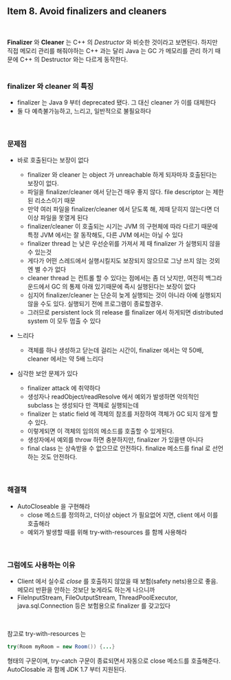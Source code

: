 ## Item 8. Avoid finalizers and cleaners
<br/>

**Finalizer** 와 **Cleaner** 는 C++ 의 *Destructor* 와 비슷한 것이라고 보면된다. 
하지만 직접 메모리 관리를 해줘야하는 C++ 과는 달리 Java 는 GC 가 메모리를 관리 하기 때문에 C++ 의 Destructor 와는 다르게 동작한다.
<br/><br/>

### finalizer 와 cleaner 의 특징
* finalizer 는 Java 9 부터 deprecated 됐다. 그 대신 cleaner 가 이를 대체한다
* 둘 다 예측불가능하고, 느리고, 일반적으로 불필요하다
<br/>

### 문제점

* 바로 호출된다는 보장이 없다
  - finalizer 와 cleaner 는 object 가 unreachable 하게 되자마자 호출된다는 보장이 없다.
  - 파일을 finalizer/cleaner 에서 닫는건 매우 좋지 않다. file descriptor 는 제한된 리소스이기 때문
  - 만약 여러 파일을 finalizer/cleaner 에서 닫도록 해, 제때 닫히지 않는다면 더이상 파일을 못열게 된다
  - finalizer/cleaner 이 호출되는 시기는 JVM 의 구현체에 따라 다르기 때문에 특정 JVM 에서는 잘 동작해도, 다른 JVM 에서는 아닐 수 있다
  - finalizer thread 는 낮은 우선순위를 가져서 제 때 finalizer 가 실행되지 않을 수 있는것
  - 게다가 어떤 스레드에서 실행시킬지도 보장되지 않으므로 그냥 쓰지 않는 것외엔 별 수가 없다
  - cleaner thread 는 컨트롤 할 수 있다는 점에서는 좀 더 낫지만, 여전히 백그라운드에서 GC 의 통제 아래 있기때문에 즉시 실행된다는 보장이 없다
  - 심지어 finalizer/cleaner 는 단순히 늦게 실행되는 것이 아니라 아예 실행되지 않을 수도 있다. 실행되기 전에 프로그램이 종료할경우.
  - 그러므로 persistent lock 의 release 를 finalizer 에서 하게되면 distributed system 이 모두 멈출 수 있다

* 느리다
  - 객체를 하나 생성하고 닫는데 걸리는 시간이, finalizer 에서는 약 50배, cleaner 에서는 약 5배 느리다

* 심각한 보안 문제가 있다
  - finalizer attack 에 취약하다
  - 생성자나 readObject/readResolve 에서 예외가 발생하면 악의적인 subclass 는 생성되다 만 객체로 실행되는데
  - finalizer 는 static field 에 객체의 참조를 저장하여 객체가 GC 되지 않게 할 수 있다.
  - 이렇게되면 이 객체의 임의의 메소드를 호출할 수 있게된다.
  - 생성자에서 예외를 throw 하면 충분하지만, finalizer 가 있을땐 아니다
  - final class 는 상속받을 수 없으므로 안전하다. finalize 메소드를 final 로 선언하는 것도 안전하다.
<br/>

### 해결책

* AutoCloseable 을 구현해라
  - close 메소드를 정의하고, 더이상 object 가 필요없어 지면, client 에서 이를 호출해라
  - 예외가 발생할 때를 위해 try-with-resources 를 함께 사용해라
<br/>

### 그럼에도 사용하는 이유

* Client 에서 실수로 *close* 를 호출하지 않았을 때 보험(safety nets)용으로 좋음. 메모리 반환을 안하는 것보단 늦게라도 하는게 나으니까
* FileInputStream, FileOutputStream, ThreadPoolExecutor, java.sql.Connection 등은 보험용으로 finalizer 를 갖고있다
<br/>

참고로 try-with-resources 는 
```java
try(Room myRoom = new Room()) {...}
```
형태의 구문이며, try-catch 구문이 종료되면서 자동으로 close 메소드를 호출해준다. AutoClosable 과 함께 JDK 1.7 부터 지원된다.
